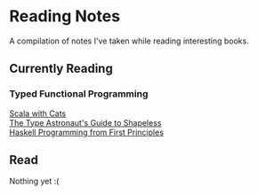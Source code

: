 # Reading Notes
A compilation of notes I've taken while reading interesting books.

## Currently Reading

### Typed Functional Programming
[Scala with Cats](scala-with-cats/index.md)  
[The Type Astronaut's Guide to Shapeless](shapeless-guide/index.md)  
[Haskell Programming from First Principles](haskell-programming/index.md)

## Read
Nothing yet :(
